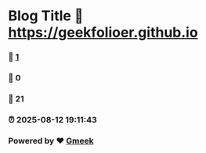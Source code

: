 # Blog Title :link: https://geekfolioer.github.io 
### :page_facing_up: [1](https://geekfolioer.github.io/tag.html) 
### :speech_balloon: 0 
### :hibiscus: 21 
### :alarm_clock: 2025-08-12 19:11:43 
### Powered by :heart: [Gmeek](https://github.com/Meekdai/Gmeek)
